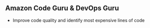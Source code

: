Amazon Code Guru & DevOps Guru 
---

- Improve code quality and identify most expensive lines of code
